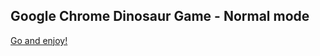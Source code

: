 ## Google Chrome Dinosaur Game - Normal mode

[Go and enjoy!](http://Chrome-TRex.github.io/Normal-Mode/)
